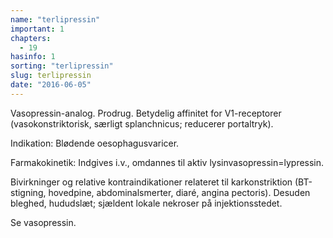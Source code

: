 ```yaml
---
name: "terlipressin"
important: 1
chapters:
  - 19
hasinfo: 1
sorting: "terlipressin"
slug: terlipressin
date: "2016-06-05"
---
```


Vasopressin-analog. Prodrug. Betydelig affinitet for V1-receptorer
(vasokonstriktorisk, særligt splanchnicus; reducerer portaltryk).

Indikation: Blødende oesophagusvaricer.

Farmakokinetik: Indgives i.v., omdannes til aktiv lysinvasopressin=lypressin.

Bivirkninger og relative kontraindikationer relateret til karkonstriktion
(BT-stigning, hovedpine, abdominalsmerter, diaré, angina pectoris). Desuden
bleghed, hududslæt; sjældent lokale nekroser på injektionsstedet.

Se vasopressin.
